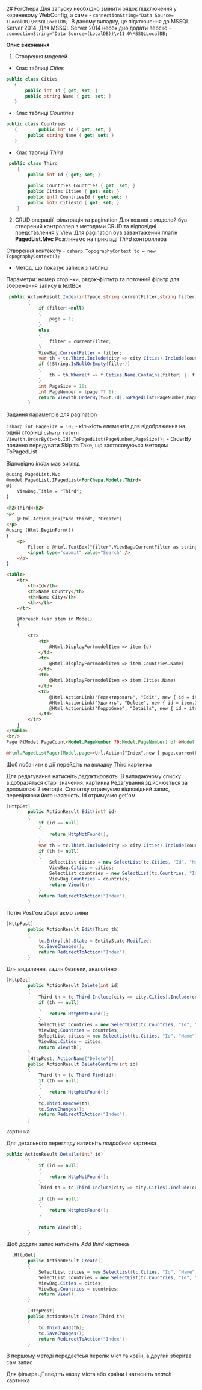 2# ForChepa
Для запуску необхідно змінити рядок підключення у кореневому WebConfig, а саме - ```connectionString="Data Source=(LocalDB)\MSSQLLocalDB;```.
В даному випадку, це підключення до MSSQL Server 2014. Для  MSSQL Server 2014 необхідно додати версію - ```connectionString="Data Source=(LocalDB))\v11.0\MSSQLLocalDB;```


**Опис виконання**

1) Створення моделей
- Клас таблиці *Cities*

 ```csharp 
 public class Cities
    {
        public int Id { get; set; }
        public string Name { get; set; }
    }
```
- Клас таблиці *Countries*

```csharp 
public class Countries
   {        public int Id { get; set; }
        public string Name { get; set; }
   }
```

- Клас таблиці *Third*

```csharp
 public class Third
    {
        public int Id { get; set; }
       
        public Countries Countries { get; set; }
        public Cities Cities { get; set; }
        public int? CountriesId { get; set; }
        public int? CitiesId { get; set; }
    }
```

2) CRUD операції, фільтрація та pagination
Для кожної з моделей був створений контроллер з методами CRUD та відповідні представлення у View
Для pagination був завантажений плагін  **PagedList.Mvc**
Розглянемо на прикладі *Third* контроллера

Створення контексту - ```csharp TopographyContext tc = new TopographyContext();```

- Метод, що показує записи з таблиці

Параметри: номер сторінки, рядок-філтьтр та поточний фільтр для збереження запису в textBox
```csharp
 public ActionResult Index(int?page,string currentFilter,string filter)
        {
            if (filter!=null)
            {
                page = 1;
            }
            else
            {
                filter = currentFilter;
            }
            ViewBag.CurrentFilter = filter;
            var th = tc.Third.Include(city => city.Cities).Include(country => country.Countries);
            if (!String.IsNullOrEmpty(filter))
            {
                th = th.Where(f => f.Cities.Name.Contains(filter) || f.Countries.Name.Contains(filter));
            }
            int PageSize = 10;
            int PageNumber = (page ?? 1);
            return View(th.OrderBy(t=>t.Id).ToPagedList(PageNumber,PageSize));
        }
```
 Задання параметрів для pagination
 
 ```csharp int PageSize = 10;``` - кількість елементів для відображення на одній сторінці
```csharp return View(th.OrderBy(t=>t.Id).ToPagedList(PageNumber,PageSize));``` - OrderBy повинно передувати Skip та Take, що застосовуюься методом ToPagedList

Відповідно *Index* має вигляд 
```html
@using PagedList.Mvc
@model PagedList.IPagedList<ForChepa.Models.Third>
@{
    ViewBag.Title = "Third";
}

<h2>Third</h2>
<p>
    @Html.ActionLink("Add third", "Create")
</p>
@using (Html.BeginForm())
{
    <p>
        Filter : @Html.TextBox("filter",ViewBag.CurrentFilter as string)
        <input type="submit" value="Search" />
    </p>
}

<table>
    <tr>
        <th>Id</th>
        <th>Name Country</th>
        <th>Name City</th>
        <th></th>
    </tr>

    @foreach (var item in Model)
    {

        <tr>
            <td>
                @Html.DisplayFor(modelItem => item.Id)
            </td>
            <td>
                @Html.DisplayFor(modelItem => item.Countries.Name)
            </td>
            <td>
                @Html.DisplayFor(modelItem => item.Cities.Name)
            </td>
            <td>
                @Html.ActionLink("Редактировать", "Edit", new { id = item.Id }) 
                @Html.ActionLink("Удалить", "Delete", new { id = item.Id })
                @Html.ActionLink("Подробнее", "Details", new { id = item.Id })
            </td>
        </tr>
    }
</table>
<br/>
Page @(Model.PageCount<Model.PageNumber ?0:Model.PageNumber) of @Model.PageCount

@Html.PagedListPager(Model,page=>Url.Action("Index",new { page,currentFilter=ViewBag.CurrentFilter}))
```

Щоб побачити в дії перейдіть на вкладку Third
картинка

Для редагування натисніть *редактировать*. В випадаючому списку відобразяться старі значення.
картинка
Редагування здійснюється за допомогою 2 методів. Спочатку отримуємо відповідний запис, перевіряючи його наявність. Id отримуємо get'ом
```csharp
[HttpGet]
        public ActionResult Edit(int? id)
        {
            if (id == null)
            {
                return HttpNotFound();
            }
            var th = tc.Third.Include(city => city.Cities).Include(country => country.Countries).FirstOrDefault(p => p.Id == id);
            if (th != null)
            {
                SelectList cities = new SelectList(tc.Cities, "Id", "Name");
                ViewBag.Cities = cities;
                SelectList countries = new SelectList(tc.Countries, "Id", "Name");
                ViewBag.Countries = countries;
                return View(th);
            }
            return RedirectToAction("Index");
        }
```
Потім Post'ом зберігаємо зміни
```csharp
[HttpPost]
        public ActionResult Edit(Third th)
        {
            tc.Entry(th).State = EntityState.Modified;
            tc.SaveChanges();
            return RedirectToAction("Index");
        }
```
Для видалення, задля безпеки, аналогічно
```csharp
[HttpGet]
        public ActionResult Delete(int id)
        {
            Third th = tc.Third.Include(city => city.Cities).Include(country => country.Countries).FirstOrDefault(p => p.Id == id);
            if (th == null)
            {
                return HttpNotFound();
            }
            SelectList countries = new SelectList(tc.Countries, "Id", "Name");
            ViewBag.Countries = countries;
            SelectList cities = new SelectList(tc.Cities, "Id", "Name");
            ViewBag.Cities = cities;
            return View(th);
        }
        [HttpPost, ActionName("Delete")]
        public ActionResult DeleteConfirm(int id)
        {
            Third th = tc.Third.Find(id);
            if (th == null)
            {
                return HttpNotFound();
            }
            tc.Third.Remove(th);
            tc.SaveChanges();
            return RedirectToAction("Index");
        }
```
картинка
 
Для детального перегляду натисніть *подробнее*
картинка
```csharp
public ActionResult Details(int? id)
        {
            if (id == null)
            {
                return HttpNotFound();
            }
            Third th = tc.Third.Include(city => city.Cities).Include(country => country.Countries).FirstOrDefault(idd => idd.Id == id);
            
            if (th == null)
            {
                return HttpNotFound();
            }
          
            return View(th);
        }
```
Щоб додати запис натисніть *Add third*
картинка

```csharp
  [HttpGet]
        public ActionResult Create()
        {
            SelectList cities = new SelectList(tc.Cities, "Id", "Name");
            SelectList countries = new SelectList(tc.Countries, "Id", "Name");
            ViewBag.Cities = cities;
            ViewBag.Countries = countries;
            return View();
        }

        [HttpPost]
        public ActionResult Create(Third th)
        {
            tc.Third.Add(th);        
            tc.SaveChanges();
            return RedirectToAction("Index");
        }
```
В першому методі передаєтсья перелік міст та країн, а другий зберігає сам запис

Для фільтрації введіть назву міста або країни і натисніть *search*
картинка
